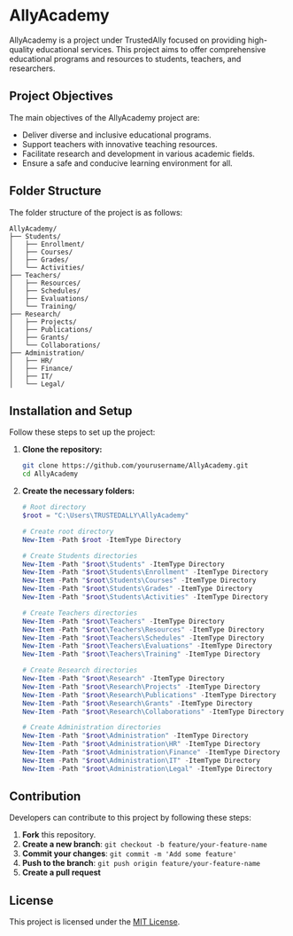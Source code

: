 # AllyAcademy

AllyAcademy is a project under TrustedAlly focused on providing high-quality educational services. This project aims to offer comprehensive educational programs and resources to students, teachers, and researchers.

## Project Objectives

The main objectives of the AllyAcademy project are:
- Deliver diverse and inclusive educational programs.
- Support teachers with innovative teaching resources.
- Facilitate research and development in various academic fields.
- Ensure a safe and conducive learning environment for all.

## Folder Structure

The folder structure of the project is as follows:

```plaintext
AllyAcademy/
├── Students/
│   ├── Enrollment/
│   ├── Courses/
│   ├── Grades/
│   └── Activities/
├── Teachers/
│   ├── Resources/
│   ├── Schedules/
│   ├── Evaluations/
│   └── Training/
├── Research/
│   ├── Projects/
│   ├── Publications/
│   ├── Grants/
│   └── Collaborations/
├── Administration/
│   ├── HR/
│   ├── Finance/
│   ├── IT/
│   └── Legal/
```

## Installation and Setup

Follow these steps to set up the project:

1. **Clone the repository:**
    ```bash
    git clone https://github.com/yourusername/AllyAcademy.git
    cd AllyAcademy
    ```

2. **Create the necessary folders:**
    ```powershell
    # Root directory
    $root = "C:\Users\TRUSTEDALLY\AllyAcademy"

    # Create root directory
    New-Item -Path $root -ItemType Directory

    # Create Students directories
    New-Item -Path "$root\Students" -ItemType Directory
    New-Item -Path "$root\Students\Enrollment" -ItemType Directory
    New-Item -Path "$root\Students\Courses" -ItemType Directory
    New-Item -Path "$root\Students\Grades" -ItemType Directory
    New-Item -Path "$root\Students\Activities" -ItemType Directory

    # Create Teachers directories
    New-Item -Path "$root\Teachers" -ItemType Directory
    New-Item -Path "$root\Teachers\Resources" -ItemType Directory
    New-Item -Path "$root\Teachers\Schedules" -ItemType Directory
    New-Item -Path "$root\Teachers\Evaluations" -ItemType Directory
    New-Item -Path "$root\Teachers\Training" -ItemType Directory

    # Create Research directories
    New-Item -Path "$root\Research" -ItemType Directory
    New-Item -Path "$root\Research\Projects" -ItemType Directory
    New-Item -Path "$root\Research\Publications" -ItemType Directory
    New-Item -Path "$root\Research\Grants" -ItemType Directory
    New-Item -Path "$root\Research\Collaborations" -ItemType Directory

    # Create Administration directories
    New-Item -Path "$root\Administration" -ItemType Directory
    New-Item -Path "$root\Administration\HR" -ItemType Directory
    New-Item -Path "$root\Administration\Finance" -ItemType Directory
    New-Item -Path "$root\Administration\IT" -ItemType Directory
    New-Item -Path "$root\Administration\Legal" -ItemType Directory
    ```

## Contribution

Developers can contribute to this project by following these steps:

1. **Fork** this repository.
2. **Create a new branch**: `git checkout -b feature/your-feature-name`
3. **Commit your changes**: `git commit -m 'Add some feature'`
4. **Push to the branch**: `git push origin feature/your-feature-name`
5. **Create a pull request**

## License

This project is licensed under the [MIT License](LICENSE).

